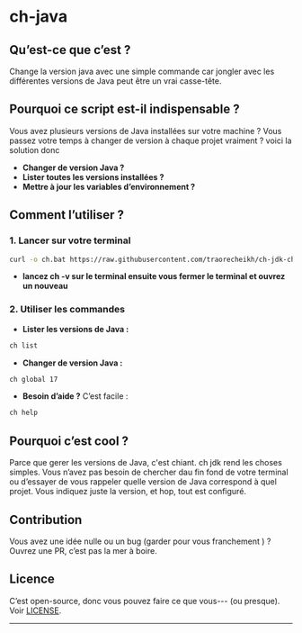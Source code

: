 # ch-java

## Qu’est-ce que c’est ?

Change la version java avec une simple commande car jongler avec les différentes versions de Java peut être un vrai casse-tête. 
## Pourquoi ce script est-il indispensable ?

Vous avez plusieurs versions de Java installées sur votre machine ? Vous passez votre temps à changer de version à chaque projet vraiment ? voici la solution donc 

- **Changer de version Java ?**
- **Lister toutes les versions installées ?**
- **Mettre à jour les variables d’environnement ?**

## Comment l’utiliser ?

### 1. Lancer sur votre terminal

```bash
curl -o ch.bat https://raw.githubusercontent.com/traorecheikh/ch-jdk-changer/refs/heads/main/ch.bat && echo "Merci <3 ! Utilisez 'ch help' pour voir les commandes disponibles. Reouvrir le terminal aussi."
```

- **lancez ch -v sur le terminal ensuite vous fermer le terminal et ouvrez un nouveau**
### 2. Utiliser les commandes

- **Lister les versions de Java :**

```bash
ch list
```

- **Changer de version Java :**

```bash
ch global 17
```

- **Besoin d’aide ?** C’est facile :

```bash
ch help
```

## Pourquoi c’est cool ?

Parce que gerer les versions de Java, c'est chiant. ch jdk rend les choses simples. Vous n’avez pas besoin de chercher dau fin fond de votre terminal ou d’essayer de vous rappeler quelle version de Java correspond à quel projet. Vous indiquez juste la version, et hop, tout est configuré.

## Contribution

Vous avez une idée nulle ou un bug (garder pour vous franchement ) ? Ouvrez une PR, c’est pas la mer à boire. 

## Licence

C’est open-source, donc vous pouvez faire ce que vous--- (ou presque). Voir [LICENSE](LICENSE).

---
